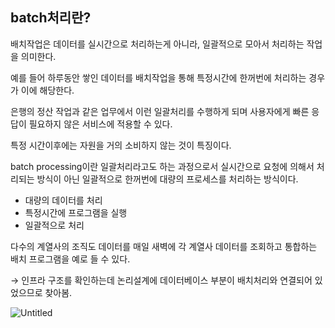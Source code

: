 ## batch처리란?

배치작업은 데이터를 실시간으로 처리하는게 아니라, 일괄적으로 모아서 처리하는 작업을 의미한다.

예를 들어 하루동안 쌓인 데이터를 배치작업을 통해 특정시간에 한꺼번에 처리하는 경우가 이에 해당한다.

은행의 정산 작업과 같은 업무에서 이런 일괄처리를 수행하게 되며 사용자에게 빠른 응답이 필요하지 않은 서비스에 적용할 수 있다.

특정 시간이후에는 자원을 거의 소비하지 않는 것이 특징이다.

batch processing이란 일괄처리라고도 하는 과정으로서 실시간으로 요청에 의해서 처리되는 방식이 아닌 일괄적으로 한꺼번에 대량의 프로세스를 처리하는 방식이다.

- 대량의 데이터를 처리
- 특정시간에 프로그램을 실행
- 일괄적으로 처리

다수의 계열사의 조직도 데이터를 매일 새벽에 각 계열사 데이터를 조회하고 통합하는 배치 프로그램을 예로 들 수 있다.

→ 인프라 구조를 확인하는데 논리설계에 데이터베이스 부분이 배치처리와 연결되어 있었으므로 찾아봄.

![Untitled](https://s3-us-west-2.amazonaws.com/secure.notion-static.com/43e30feb-67e4-4a9a-8619-6e7b5e69e088/Untitled.png)
